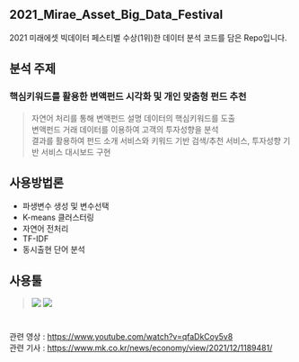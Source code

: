 ##   2021_Mirae_Asset_Big_Data_Festival
2021 미래에셋 빅데이터 페스티벌 수상(1위)한 데이터 분석 코드를 담은 Repo입니다.  


## 분석 주제
 ### 핵심키워드를 활용한 변액펀드 시각화 및 개인 맞춤형 펀드 추천
 > 자연어 처리를 통해 변액펀드 설명 데이터의 핵심키워드를 도출  
 > 변액펀드 거래 데이터를 이용하여 고객의 투자성향을 분석  
 > 결과를 활용하여 펀드 소개 서비스와 키워드 기반 검색/추천 서비스, 투자성향 기반 서비스 대시보드 구현    


## 사용방법론
 * 파생변수 생성 및 변수선택  
 * K-means 클러스터링  
 * 자연어 전처리  
 * TF-IDF  
 * 동시출현 단어 분석  


## 사용툴
> <img src="https://img.shields.io/badge/Python-3766AB?style=flat-square&logo=Python&logoColor=white"/></a>
> <img src="https://img.shields.io/badge/Tableau-9cf?style=flat-square&logo=Tableau&logoColor=white"/>  
  
#


관련 영상 : https://www.youtube.com/watch?v=qfaDkCoy5v8  
관련 기사 : https://www.mk.co.kr/news/economy/view/2021/12/1189481/
